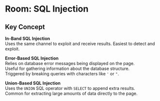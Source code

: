 # Room: SQL Injection

## Key Concept
**In-Band SQL Injection**  
Uses the same channel to exploit and receive results. Easiest to detect and exploit.

**Error-Based SQL Injection**  
  Relies on database error messages being displayed on the page.  
  Useful for gathering information about the database structure.  
  Triggered by breaking queries with characters like `'` or `"`.

**Union-Based SQL Injection**  
  Uses the `UNION` SQL operator with `SELECT` to append extra results.  
  Common for extracting large amounts of data directly to the page.

